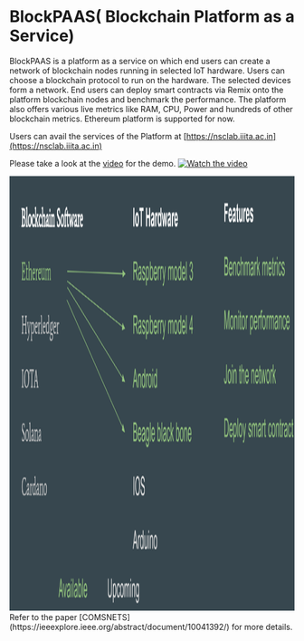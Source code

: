 # BlockPAAS( Blockchain Platform as a Service)

BlockPAAS is a platform as a service on which end users can create a network of blockchain nodes running in selected IoT hardware. Users can choose a blockchain protocol to run on the hardware. The selected devices form a network. End users can deploy smart contracts via Remix onto the platform blockchain nodes and benchmark the performance. The platform also offers various live metrics like RAM, CPU, Power and hundreds of other blockchain metrics.
Ethereum platform is supported for now.

Users can avail the services of the Platform at [https://nsclab.iiita.ac.in](https://nsclab.iiita.ac.in)

Please take a look at the [video](https://www.youtube.com/watch?v=ZpR_Q2gdJvA&t) for the demo.
[![Watch the video](https://img.youtube.com/vi/ZpR_Q2gdJvA/maxresdefault.jpg)](https://youtu.be/ZpR_Q2gdJvA)

<img src="Overview.png" height="768" width="1024"/>
Refer to the paper [COMSNETS](https://ieeexplore.ieee.org/abstract/document/10041392/) for more details. 



